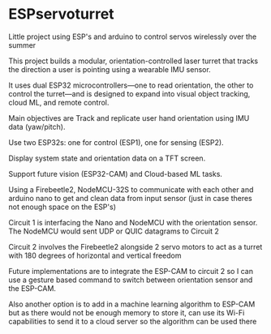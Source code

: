 # ESPservoturret
Little project using ESP's and arduino to control servos wirelessly over the summer

This project builds a modular, orientation-controlled laser turret that tracks the direction a user is pointing using a wearable IMU sensor.

It uses dual ESP32 microcontrollers—one to read orientation, the other to control the turret—and is designed to expand into visual object tracking, cloud ML, and remote control.

Main objectives are
Track and replicate user hand orientation using IMU data (yaw/pitch).

Use two ESP32s: one for control (ESP1), one for sensing (ESP2).

Display system state and orientation data on a TFT screen.

Support future vision (ESP32-CAM) and Cloud-based ML tasks.



Using a Firebeetle2, NodeMCU-32S to communicate with each other and arduino nano to get and clean data from input sensor (just in case theres not enough space on the ESP's)

Circuit 1 is interfacing the Nano and NodeMCU with the orientation sensor. The NodeMCU would sent UDP or QUIC datagrams to Circuit 2 

Circuit 2 involves the Firebeetle2 alongside 2 servo motors to act as a turret with 180 degrees of horizontal and vertical freedom

Future implementations are to integrate the ESP-CAM to circuit 2 so I can use a gesture based command to switch between orientation sensor and the ESP-CAM.

Also another option is to add in a machine learning algorithm to ESP-CAM but as there would not be enough memory to store it, can use its Wi-Fi capabilities to send it to a cloud server so the algorithm can be used there
